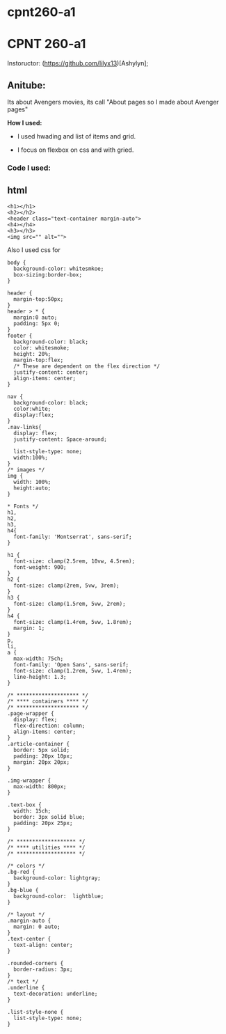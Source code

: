 # cpnt260-a1

# CPNT 260-a1

 Instoructor: (https://github.com/lilyx13)[Ashylyn];

 ## Anitube:

 Its about Avengers movies, its call "About pages so I made about Avenger pages"

 **How I used:**

 - I used hwading and list of items and grid.

- I focus on flexbox on css and with gried.

### Code I used: 

## html

```
<h1></h1>
<h2></h2>
<header class="text-container margin-auto">
<h4></h4>
<h3></h3>
<img src="" alt="">
```

Also I used css for 

```
body {
  background-color: whitesmkoe;
  box-sizing:border-box;
}

header {
  margin-top:50px;
}
header > * {
  margin:0 auto;
  padding: 5px 0;
}
footer {
  background-color: black;
  color: whitesmoke;
  height: 20%;
  margin-top:flex;
  /* These are dependent on the flex direction */
  justify-content: center;
  align-items: center;
}

nav {
  background-color: black;
  color:white;
  display:flex;
}
.nav-links{
  display: flex;
  justify-content: Space-around;
  
  list-style-type: none;
  width:100%;
}
/* images */
img {
  width: 100%;
  height:auto;
}

* Fonts */
h1,
h2,
h3,
h4{
  font-family: 'Montserrat', sans-serif;
}

h1 {
  font-size: clamp(2.5rem, 10vw, 4.5rem);
  font-weight: 900;
}
h2 {
  font-size: clamp(2rem, 5vw, 3rem);
}
h3 {
  font-size: clamp(1.5rem, 5vw, 2rem);
}
h4 {
  font-size: clamp(1.4rem, 5vw, 1.8rem);
  margin: 1;
}
p,
li,
a {
  max-width: 75ch;
  font-family: 'Open Sans', sans-serif;
  font-size: clamp(1.2rem, 5vw, 1.4rem);
  line-height: 1.3;
}

/* ******************** */
/* **** containers **** */
/* ******************** */
.page-wrapper {
  display: flex;
  flex-direction: column;
  align-items: center;
}
.article-container {
  border: 5px solid;
  padding: 20px 10px;
  margin: 20px 20px;
}

.img-wrapper {
  max-width: 800px;
}

.text-box {
  width: 15ch;
  border: 3px solid blue;
  padding: 20px 25px;
}

/* ******************* */
/* **** utilities **** */
/* ******************* */

/* colors */
.bg-red {
  background-color: lightgray;
}
.bg-blue {
  background-color:  lightblue;
}

/* layout */
.margin-auto {
  margin: 0 auto;
}
.text-center {
  text-align: center;
}

.rounded-corners {
  border-radius: 3px;
}
/* text */
.underline {
  text-decoration: underline;
}

.list-style-none {
  list-style-type: none;
}

```

